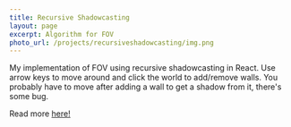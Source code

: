```yaml
---
title: Recursive Shadowcasting
layout: page
excerpt: Algorithm for FOV
photo_url: /projects/recursiveshadowcasting/img.png
---
```


My implementation of FOV using recursive shadowcasting in React.
Use arrow keys to move around and click the world to add/remove walls.
You probably have to move after adding a wall to get a shadow from it, there's some bug.

Read more <a href="http://www.roguebasin.com/index.php?title=FOV_using_recursive_shadowcasting">here!</a>

<div id="root"></div>
<script src="/projects/recursiveshadowcasting/bundle.min.js"></script>
